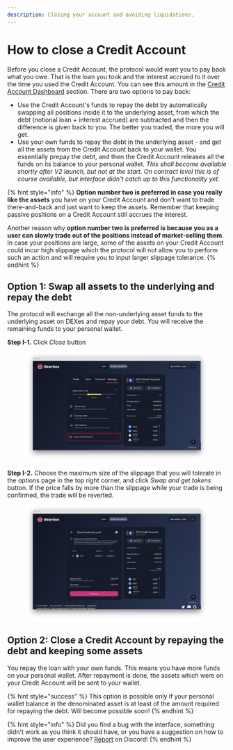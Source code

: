 ```yaml
---
description: Closing your account and avoiding liquidations.
---
```


# How to close a Credit Account

Before you close a Credit Account, the protocol would want you to pay back what you owe. That is the loan you took and the interest accrued to it over the time you used the Credit Account. You can see this amount in the [Credit Account Dashboard](./) section. There are two options to pay back:&#x20;

* Use the Credit Account's funds to repay the debt by automatically swapping all positions inside it to the underlying asset, from which the debt (notional loan + interest accrued) are subtracted and then the difference is given back to you. The better you traded, the more you will get.
* Use your own funds to repay the debt in the underlying asset - and get all the assets from the Credit Account back to your wallet. You essentially prepay the debt, and then the Credit Account releases all the funds on its balance to your personal wallet. _This shall become available shortly after V2 launch, but not at the start. On contract level this is of course available, but interface didn't catch up to this functionality yet._

{% hint style="info" %}
**Option number two is preferred in case you really like the assets** you have on your Credit Account and don't want to trade there-and-back and just want to keep the assets. Remember that keeping passive positions on a Credit Account still accrues the interest.

Another reason why **option number two is preferred is because you as a user can slowly trade out of the positions instead of market-selling them**. In case your positions are large, some of the assets on your Credit Account could incur high slippage which the protocol will not allow you to perform such an action and will require you to input larger slippage tolerance.
{% endhint %}

## Option 1:  **Swap all assets to the underlying and repay the debt**

The protocol will exchange all the non-underlying asset funds to the underlying asset on DEXes and repay your debt. You will receive the remaining funds to your personal wallet.

**Step I-1.** Click _Close_ button

<figure><img src="../../.gitbook/assets/Close credit account.png" alt=""><figcaption></figcaption></figure>

**Step I-2.** Choose the maximum size of the slippage that you will tolerate in the options page in the top right corner, and click _Swap and get tokens_ button. If the price falls by more than the slippage while your trade is being confirmed, the trade will be reverted.

<figure><img src="../../.gitbook/assets/screenshot-app-goerli-gearbox-fi-accounts-0x2ad4a2f1bdd815e285a22cdcc072fbb-1666402379978.png" alt=""><figcaption></figcaption></figure>

## Option 2: **C**lose a Credit Account by repaying the debt and keeping some assets

You repay the loan with your own funds. This means you have more funds on your personal wallet. After repayment is done, the assets which were on your Credit Account will be sent to your wallet.

{% hint style="success" %}
This option is possible only if your personal wallet balance in the denominated asset is at least of the amount required for repaying the debt. Will become possible soon!
{% endhint %}

{% hint style="info" %}
Did you find a bug with the interface, something didn't work as you think it should have, or you have a suggestion on how to improve the user experience? [Report](https://discord.gg/5YuHH9tvms) on Discord!
{% endhint %}
